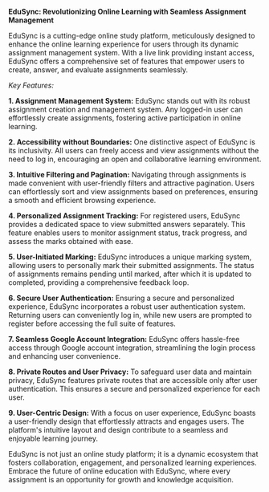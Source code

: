**EduSync: Revolutionizing Online Learning with Seamless Assignment Management**

EduSync is a cutting-edge online study platform, meticulously designed to enhance the online learning experience for users through its dynamic assignment management system. With a live link providing instant access, EduSync offers a comprehensive set of features that empower users to create, answer, and evaluate assignments seamlessly.

*Key Features:*

**1. Assignment Management System:**
EduSync stands out with its robust assignment creation and management system. Any logged-in user can effortlessly create assignments, fostering active participation in online learning.

**2. Accessibility without Boundaries:**
One distinctive aspect of EduSync is its inclusivity. All users can freely access and view assignments without the need to log in, encouraging an open and collaborative learning environment.

**3. Intuitive Filtering and Pagination:**
Navigating through assignments is made convenient with user-friendly filters and attractive pagination. Users can effortlessly sort and view assignments based on preferences, ensuring a smooth and efficient browsing experience.

**4. Personalized Assignment Tracking:**
For registered users, EduSync provides a dedicated space to view submitted answers separately. This feature enables users to monitor assignment status, track progress, and assess the marks obtained with ease.

**5. User-Initiated Marking:**
EduSync introduces a unique marking system, allowing users to personally mark their submitted assignments. The status of assignments remains pending until marked, after which it is updated to completed, providing a comprehensive feedback loop.

**6. Secure User Authentication:**
Ensuring a secure and personalized experience, EduSync incorporates a robust user authentication system. Returning users can conveniently log in, while new users are prompted to register before accessing the full suite of features.

**7. Seamless Google Account Integration:**
EduSync offers hassle-free access through Google account integration, streamlining the login process and enhancing user convenience.

**8. Private Routes and User Privacy:**
To safeguard user data and maintain privacy, EduSync features private routes that are accessible only after user authentication. This ensures a secure and personalized experience for each user.

**9. User-Centric Design:**
With a focus on user experience, EduSync boasts a user-friendly design that effortlessly attracts and engages users. The platform's intuitive layout and design contribute to a seamless and enjoyable learning journey.

EduSync is not just an online study platform; it is a dynamic ecosystem that fosters collaboration, engagement, and personalized learning experiences. Embrace the future of online education with EduSync, where every assignment is an opportunity for growth and knowledge acquisition.